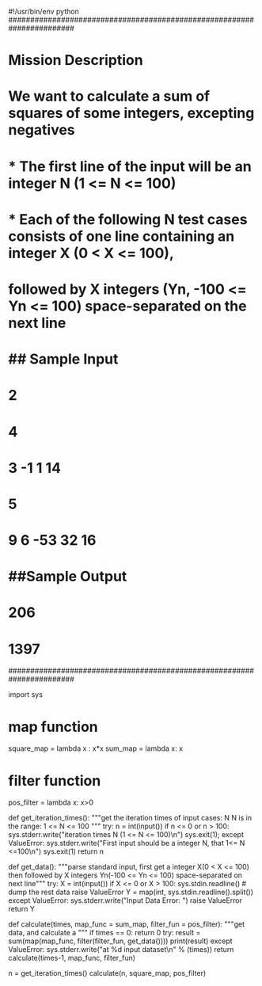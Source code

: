 #!/usr/bin/env python
#######################################################################
# Mission Description
#
# We want to calculate a sum of squares of some integers, excepting negatives
# * The first line of the input will be an integer N (1 <= N <= 100)
# * Each of the following N test cases consists of one line containing an integer X (0 < X <= 100),
#   followed by X integers (Yn, -100 <= Yn <= 100) space-separated on the next line
# ## Sample Input
# 2
# 4
# 3 -1 1 14
# 5
# 9 6 -53 32 16
#
# ##Sample Output
# 206
# 1397
#######################################################################

import sys

# map function
square_map = lambda x : x*x
sum_map = lambda x: x

# filter function
pos_filter = lambda x: x>0

def get_iteration_times():
    """get the iteration times of input cases: N
    N is in the range: 1 <= N <= 100 """
    try:
        n = int(input())
        if n <= 0 or n > 100:
            sys.stderr.write("iteration times N (1 <= N <= 100)\n")
            sys.exit(1);
    except ValueError:
        sys.stderr.write("First input should be a integer N, that 1<= N <=100\n")
        sys.exit(1)
    return n

def get_data():
    """parse standard input, first get a integer X(0 < X <= 100)
    then followed by X integers Yn(-100 <= Yn <= 100) space-separated on next line"""
    try:
        X = int(input())
        if X <= 0 or X > 100:
            sys.stdin.readline() # dump the rest data
            raise ValueError
        Y = map(int, sys.stdin.readline().split())
    except ValueError:
        sys.stderr.write("Input Data Error: ")
        raise ValueError
    return Y

def calculate(times, map_func = sum_map, filter_fun = pos_filter):
    """get data, and calculate a """
    if times == 0:
        return 0
    try:
        result = sum(map(map_func, filter(filter_fun, get_data())))
        print(result)
    except ValueError:
        sys.stderr.write("at %d input dataset\n" % (times))
    return calculate(times-1, map_func, filter_fun)

n = get_iteration_times()
calculate(n, square_map, pos_filter)
